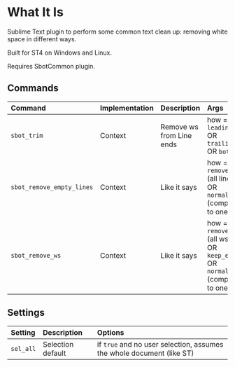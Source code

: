 # What It Is
Sublime Text plugin to perform some common text clean up: removing white space in different ways.

Built for ST4 on Windows and Linux.

Requires SbotCommon plugin.

## Commands
| Command                    | Implementation | Description               | Args                   |
|:--------                   |:-------        |:-------                   |:-------                |
| `sbot_trim`                | Context        | Remove ws from Line ends  | how = `leading` OR `trailing` OR `both` |
| `sbot_remove_empty_lines`  | Context        | Like it says              | how = `remove_all` (all lines) OR `normalize` (compact to one) |
| `sbot_remove_ws`           | Context        | Like it says              | how = `remove_all` (all ws) OR `keep_eol` OR `normalize` (compact to one ws |

## Settings
| Setting            | Description         | Options   |
| :--------          | :-------            | :------   |
| `sel_all`          | Selection default   | if `true` and no user selection, assumes the whole document (like ST) |

